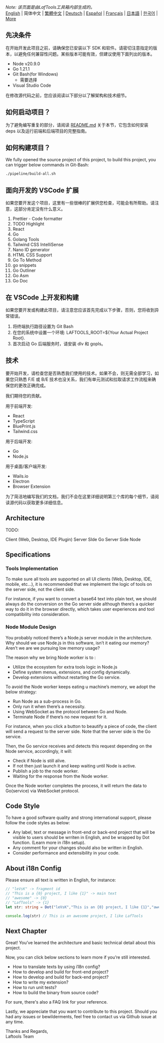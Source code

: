 <i>Note: 该页面是由LafTools工具箱内部生成的。</i> <br/> [English](/docs/en_US/CONTRIBUTION.md)  |  简体中文  |  [繁體中文](/docs/zh_HK/CONTRIBUTION.md)  |  [Deutsch](/docs/de/CONTRIBUTION.md)  |  [Español](/docs/es/CONTRIBUTION.md)  |  [Français](/docs/fr/CONTRIBUTION.md)  |  [日本語](/docs/ja/CONTRIBUTION.md)  |  [한국어](/docs/ko/CONTRIBUTION.md) | [More](/docs/) <br/>

## 先决条件

在开始开发此项目之前，请确保您已安装以下 SDK 和软件。请密切注意指定的版本，以避免任何兼容性问题。某些版本可能有效，但建议使用下面列出的版本。

- Node v20.9.0
- Go 1.21.1
- Git Bash(for Windows)
  - 需要选择
- Visual Studio Code

在修改源代码之前，您应该阅读以下部分以了解架构和技术细节。

## 如何启动项目？

为了避免编写重复的部分，请阅读 [README.md](../README.md) 关于本节，它包含如何安装 deps 以及运行前端和后端项目的完整指南。

## 如何构建项目？

We fully opened the source project of this project, to build this project, you can trigger below commands in Git-Bash:

```bash
./pipeline/build-all.sh
```

## 面向开发的 VSCode 扩展

如果您要开发这个项目，这里有一些很棒的扩展供您检查，可能会有所帮助。请注意，这部分肯定没有什么意义。

1. Prettier - Code formatter
2. TODO Highlight
3. React
4. Go
5. Golang Tools
6. Tailwind CSS IntelliSense
7. Nano ID generator
8. HTML CSS Support
9. Go To Method
10. go snippets
11. Go Outliner
12. Go Asm
13. Go Doc

## 在 VSCode 上开发和构建

如果您要开发或构建此项目，请注意您应该首先完成以下步骤，否则，您将收到异常错误。

1. 将终端执行路径设置为 Git Bash
2. 在您的系统中设置一个环境: LAFTOOLS_ROOT=${Your Actual Project Root}.
3. 首次启动 Go 后端服务时，请安装 dlv 和 gopls。

## 技术

要开始开发，请检查您是否熟悉我们使用的技术。如果不会，则无需全部学习，如果您只熟悉 F/E 或 B/E 技术也没关系，我们有单元测试和拉取请求工作流程来确保您的更改正确完成。

我们期待您的贡献。

用于前端开发:

- React
- TypeScript
- BluePrint.js
- Tailwind.css

用于后端开发:

- Go
- Node.js

用于桌面/客户端开发:

- Wails.io
- Electron
- Browser Extension

为了简洁地编写我们的文档，我们不会在这里详细说明第三个库的每个细节，请阅读源代码以获取更多详细信息。

## Architecture

TODO:

Client (Web, Desktop, IDE Plugin)
<interact with>
Server SIde Go
<interact with>
Server Side Node

## Specifications

### Tools Implementation

To make sure all tools are supported on all UI clients (Web, Desktop, IDE, mobile, etc…), it is recommended that we implement the logic of tools on the server side, not the client side.

For instance, if you want to convert a base64 text into plain text, we should always do the conversion on the Go server side although there’s a quicker way to do it in the browser directly, which takes user experiences and tool compatibility into consideration.

### Node Module Design

You probably noticed there’s a Node.js server module in the architecture. Why should we use Node.js in this software, isn’t it eating our memory? Aren’t we are we pursuing low memory usage?

The reason why we bring Node worker is to :

- Utilize the ecosystem for extra tools logic in Node.js
- Define system menus, extensions, and config dynamically.
- Develop extensions without restarting the Go service.

To avoid the Node worker keeps eating u machine’s memory, we adopt the below strategy:

- Run Node as a sub-process in Go.
- Only run it when there’s a necessity.
- Using WebSocket as the protocol between Go and Node.
- Terminate Node if there’s no new request for it.

For instance, when you click a button to beautify a piece of code, the client will send a request to the server side. Note that the server side is the Go service.

Then, the Go service receives and detects this request depending on the Node service, accordingly, it will:

- Check if Node is still alive.
- If not then just launch it and keep waiting until Node is active.
- Publish a job to the node worker.
- Waiting for the response from the Node worker.

Once the Node worker completes the process, it will return the data to Go(service) via WebSocket protocol.

## Code Style

To have a good software quality and strong international support, please follow the code styles as below:

- Any label, text or message in front-end or back-end project that will be visible to users should be wrriten in English, and be wrapped by Dot function. (Learn more in i18n setup).
- Any comment for your changes should also be written in English.
- Consider performance and extensibility in your code.

## About i18n Config

Please ensure all text is written in English, for instance:

```Typescript
// "leVsK" -> fragment id
// "This is a {0} project, I like {1}" -> main text
// "awesome" -> {0}
// "LafTools" -> {1}
let str: string = Dot("leVsK","This is an {0} project, I like {1}","awesome","LafTools")

console.log(str) // This is an awesome project, I like LafTools
```

## Next Chapter

Great! You’ve learned the architecture and basic technical detail about this project.

Now, you can click below sections to learn more if you’re still interested.

- How to translate texts by using i18n config?
- How to develop and build for front-end project?
- How to develop and build for back-end project?
- How to write my extension?
- How to run unit tests?
- How to build the binary from source code?

For sure, there's also a FAQ link for your reference.

Lastly, we appreciate that you want to contribute to this project. Should you had any issues or bewilderments, feel free to contact us via Github issue at any time.

Thanks and Regards,  
Laftools Team
